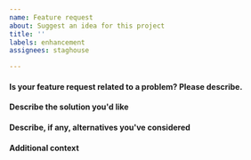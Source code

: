 ```yaml
---
name: Feature request
about: Suggest an idea for this project
title: ''
labels: enhancement
assignees: staghouse

---
```


#### Is your feature request related to a problem? Please describe.

#### Describe the solution you'd like

#### Describe, if any, alternatives you've considered

#### Additional context
